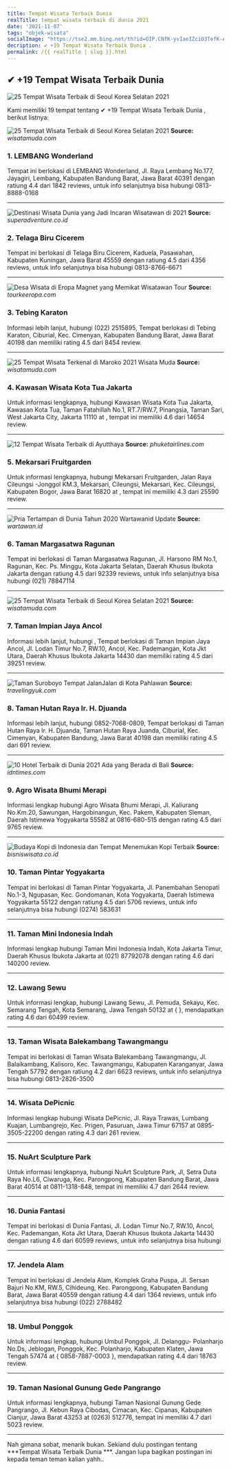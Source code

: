 ```yaml
---
title: Tempat Wisata Terbaik Dunia 
realTitle: tempat wisata terbaik di dunia 2021
date: '2021-11-07'
tags: "objek-wisata"
socialImage: "https://tse2.mm.bing.net/th?id=OIP.CNfK-yvIaeIZciO3TefK-AHaE8&amp;pid=15.1"
decription: ✔ +19 Tempat Wisata Terbaik Dunia .
permalink: /{{ realTitle | slug }}.html
---
```


## ✔ +19 Tempat Wisata Terbaik Dunia 

![25 Tempat Wisata Terbaik di Seoul Korea Selatan 2021 ](https://wisatamuda.com/wp-content/uploads/2018/07/7-Seoul-City-Hall-Tempat-Wisata-Terbaik-di-Seoul-Korea-Selatan-1024x683.jpg)



Kami memiliki 19 tempat tentang ✔ +19 Tempat Wisata Terbaik Dunia , berikut listnya:



![25 Tempat Wisata Terbaik di Seoul Korea Selatan 2021 ](https://tse2.mm.bing.net/th?id=OIP.4LfiQuYd_upBHnfAIYC24QHaE8&amp;pid=15.1)
**Source:** _wisatamuda.com_


### 1. LEMBANG Wonderland



Tempat ini berlokasi di LEMBANG Wonderland, Jl. Raya Lembang No.177, Jayagiri, Lembang, Kabupaten Bandung Barat, Jawa Barat 40391 dengan ratiung 4.4 dari 1842 reviews, untuk info selanjutnya bisa hubungi 0813-8888-0168

---


![Destinasi Wisata Dunia yang Jadi Incaran Wisatawan di 2021](https://tse3.mm.bing.net/th?id=OIP.mqFCk5cVefpzKpdAVYYKbQHaFj&amp;pid=15.1)
**Source:** _superadventure.co.id_


### 2. Telaga Biru Cicerem



Tempat ini berlokasi di Telaga Biru Cicerem, Kaduela, Pasawahan, Kabupaten Kuningan, Jawa Barat 45559 dengan ratiung 4.5 dari 4356 reviews, untuk info selanjutnya bisa hubungi 0813-8766-6671

---


![Desa Wisata di Eropa Magnet yang Memikat Wisatawan  Tour ](https://tse1.mm.bing.net/th?id=OIP.bZ6mf_4ZxXLmozcS38M5wwHaE8&amp;pid=15.1)
**Source:** _tourkeeropa.com_


### 3. Tebing Karaton



Informasi lebih lanjut, hubungi (022) 2515895, Tempat berlokasi di Tebing Karaton, Ciburial, Kec. Cimenyan, Kabupaten Bandung Barat, Jawa Barat 40198 dan memiliki rating 4.5 dari 8454 review.

---


![25 Tempat Wisata Terkenal di Maroko 2021  Wisata Muda](https://tse3.mm.bing.net/th?id=OIP._1r5bzZVZ6wjuPmE6nGm4QHaE8&amp;pid=15.1)
**Source:** _wisatamuda.com_


### 4. Kawasan Wisata Kota Tua Jakarta



Untuk informasi lengkapnya, hubungi Kawasan Wisata Kota Tua Jakarta, Kawasan Kota Tua, Taman Fatahillah No.1, RT.7/RW.7, Pinangsia, Taman Sari, West Jakarta City, Jakarta 11110 at , tempat ini memiliki 4.6 dari 14654 review.

---


![12 Tempat Wisata Terbaik di Ayutthaya](https://tse4.mm.bing.net/th?id=OIP._5INdha1S8PxN15uXKnfVwHaEo&amp;pid=15.1)
**Source:** _phuketairlines.com_


### 5. Mekarsari Fruitgarden



Untuk informasi lengkapnya, hubungi Mekarsari Fruitgarden, Jalan Raya Cileungsi -Jonggol KM.3, Mekarsari, Cileungsi, Mekarsari, Kec. Cileungsi, Kabupaten Bogor, Jawa Barat 16820 at , tempat ini memiliki 4.3 dari 25590 review.

---


![Pria Tertampan di Dunia Tahun 2020  Wartawanid  Update ](https://tse1.mm.bing.net/th?id=OIP.dkf-KWbLk_GrD2KO9QHWoAHaE-&amp;pid=15.1)
**Source:** _wartawan.id_


### 6. Taman Margasatwa Ragunan



Tempat ini berlokasi di Taman Margasatwa Ragunan, Jl. Harsono RM No.1, Ragunan, Kec. Ps. Minggu, Kota Jakarta Selatan, Daerah Khusus Ibukota Jakarta dengan ratiung 4.5 dari 92339 reviews, untuk info selanjutnya bisa hubungi (021) 78847114

---


![25 Tempat Wisata Terbaik di Seoul Korea Selatan 2021 ](https://tse4.mm.bing.net/th?id=OIP.aZyWC_FVO8AMWWVNa9xi0gHaFE&amp;pid=15.1)
**Source:** _wisatamuda.com_


### 7. Taman Impian Jaya Ancol



Informasi lebih lanjut, hubungi , Tempat berlokasi di Taman Impian Jaya Ancol, Jl. Lodan Timur No.7, RW.10, Ancol, Kec. Pademangan, Kota Jkt Utara, Daerah Khusus Ibukota Jakarta 14430 dan memiliki rating 4.5 dari 39251 review.

---


![Taman Suroboyo Tempat JalanJalan di Kota Pahlawan](https://tse4.mm.bing.net/th?id=OIP.Yo_qT3xIQ4M7xNQIzA8AWgHaEK&amp;pid=15.1)
**Source:** _travelingyuk.com_


### 8. Taman Hutan Raya Ir. H. Djuanda



Informasi lebih lanjut, hubungi 0852-7068-0809, Tempat berlokasi di Taman Hutan Raya Ir. H. Djuanda, Taman Hutan Raya Juanda, Ciburial, Kec. Cimenyan, Kabupaten Bandung, Jawa Barat 40198 dan memiliki rating 4.5 dari 691 review.

---


![10 Hotel Terbaik di Dunia 2021 Ada yang Berada di Bali](https://tse4.mm.bing.net/th?id=OIP.rk36BqVZBPhMOCasZZkqsgHaJQ&amp;pid=15.1)
**Source:** _idntimes.com_


### 9. Agro Wisata Bhumi Merapi



Informasi lengkap hubungi Agro Wisata Bhumi Merapi, Jl. Kaliurang No.Km.20, Sawungan, Hargobinangun, Kec. Pakem, Kabupaten Sleman, Daerah Istimewa Yogyakarta 55582 at 0816-680-515 dengan rating 4.5 dari 9765 review.

---


![Budaya Kopi di Indonesia dan Tempat Menemukan Kopi Terbaik ](https://tse4.mm.bing.net/th?id=OIP.59Ajz8c8arhN3vJcs2TwVQHaDt&amp;pid=15.1)
**Source:** _bisniswisata.co.id_


### 10. Taman Pintar Yogyakarta



Tempat ini berlokasi di Taman Pintar Yogyakarta, Jl. Panembahan Senopati No.1-3, Ngupasan, Kec. Gondomanan, Kota Yogyakarta, Daerah Istimewa Yogyakarta 55122 dengan ratiung 4.5 dari 5706 reviews, untuk info selanjutnya bisa hubungi (0274) 583631

---


### 11. Taman Mini Indonesia Indah



Informasi lengkap hubungi Taman Mini Indonesia Indah, Kota Jakarta Timur, Daerah Khusus Ibukota Jakarta at (021) 87792078 dengan rating 4.6 dari 140200 review.

---


### 12. Lawang Sewu



Untuk informasi lengkap, hubungi Lawang Sewu, Jl. Pemuda, Sekayu, Kec. Semarang Tengah, Kota Semarang, Jawa Tengah 50132 at {  }, mendapatkan rating 4.6 dari 60499 review.

---


### 13. Taman Wisata Balekambang Tawangmangu



Tempat ini berlokasi di Taman Wisata Balekambang Tawangmangu, Jl. Balaikambang, Kalisoro, Kec. Tawangmangu, Kabupaten Karanganyar, Jawa Tengah 57792 dengan ratiung 4.2 dari 6623 reviews, untuk info selanjutnya bisa hubungi 0813-2826-3500

---


### 14. Wisata DePicnic



Informasi lengkap hubungi Wisata DePicnic, Jl. Raya Trawas, Lumbang Kuajan, Lumbangrejo, Kec. Prigen, Pasuruan, Jawa Timur 67157 at 0895-3505-22200 dengan rating 4.3 dari 261 review.

---


### 15. NuArt Sculpture Park



Untuk informasi lengkapnya, hubungi NuArt Sculpture Park, Jl, Setra Duta Raya No.L6, Ciwaruga, Kec. Parongpong, Kabupaten Bandung Barat, Jawa Barat 40514 at 0811-1318-848, tempat ini memiliki 4.7 dari 2644 review.

---


### 16. Dunia Fantasi



Tempat ini berlokasi di Dunia Fantasi, Jl. Lodan Timur No.7, RW.10, Ancol, Kec. Pademangan, Kota Jkt Utara, Daerah Khusus Ibukota Jakarta 14430 dengan ratiung 4.6 dari 60599 reviews, untuk info selanjutnya bisa hubungi 

---


### 17. Jendela Alam



Tempat ini berlokasi di Jendela Alam, Komplek Graha Puspa, Jl. Sersan Bajuri No.KM, RW.5, Cihideung, Kec. Parongpong, Kabupaten Bandung Barat, Jawa Barat 40559 dengan ratiung 4.4 dari 1364 reviews, untuk info selanjutnya bisa hubungi (022) 2788482

---


### 18. Umbul Ponggok



Untuk informasi lengkap, hubungi Umbul Ponggok, Jl. Delanggu- Polanharjo No.Ds, Jeblogan, Ponggok, Kec. Polanharjo, Kabupaten Klaten, Jawa Tengah 57474 at { 0858-7887-0003 }, mendapatkan rating 4.4 dari 18763 review.

---


### 19. Taman Nasional Gunung Gede Pangrango



Untuk informasi lengkapnya, hubungi Taman Nasional Gunung Gede Pangrango, Jl. Kebun Raya Cibodas, Cimacan, Kec. Cipanas, Kabupaten Cianjur, Jawa Barat 43253 at (0263) 512776, tempat ini memiliki 4.7 dari 5023 review.

---









Nah gimana sobat, menarik bukan. Sekiand dulu postingan tentang ***Tempat Wisata Terbaik Dunia ***. Jangan lupa bagikan postingan ini kepada teman teman kalian yahh..
